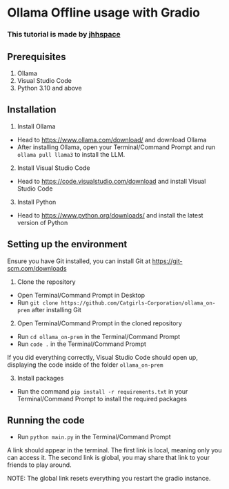 # Ollama Offline usage with Gradio
### This tutorial is made by [jhhspace](https://jhh.moe/)


## Prerequisites
1. Ollama
2. Visual Studio Code
3. Python 3.10 and above


## Installation
1) Install Ollama
- Head to https://www.ollama.com/download/ and download Ollama
- After installing Ollama, open your Terminal/Command Prompt and run `ollama pull llama3` to install the LLM. 

2) Install Visual Studio Code
- Head to https://code.visualstudio.com/download and install Visual Studio Code

3) Install Python
- Head to https://www.python.org/downloads/ and install the latest version of Python


## Setting up the environment
Ensure you have Git installed, you can install Git at https://git-scm.com/downloads

1) Clone the repository
- Open Terminal/Command Prompt in Desktop
- Run `git clone https://github.com/Catgirls-Corporation/ollama_on-prem` after installing Git

2) Open Terminal/Command Prompt in the cloned repository
- Run `cd ollama_on-prem` in the Terminal/Command Prompt
- Run `code .` in the Terminal/Command Prompt

If you did everything correctly, Visual Studio Code should open up, displaying the code inside of the folder `ollama_on-prem`

3) Install packages
- Run the command `pip install -r requirements.txt` in your Terminal/Command Prompt to install the required packages


## Running the code
- Run `python main.py` in the Terminal/Command Prompt

A link should appear in the terminal. The first link is local, meaning only you can access it. The second link is global, you may share that link to your friends to play around. 

NOTE: The global link resets everything you restart the gradio instance. 